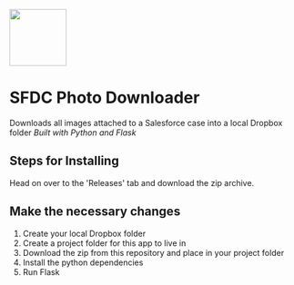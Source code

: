 <span style="display:block;align:center"><img src='https://static.brandfolder.com/salesforce/logo/salesforce-primary-logo.png' height='100'/></span>

# SFDC Photo Downloader

Downloads all images attached to a Salesforce case into a local Dropbox folder
_Built with Python and Flask_
## Steps for Installing

Head on over to the 'Releases' tab and download the zip archive.
## Make the necessary changes
1. Create your local Dropbox folder
2. Create a project folder for this app to live in
3. Download the zip from this repository and place in your project folder
4. Install the python dependencies
5. Run Flask
